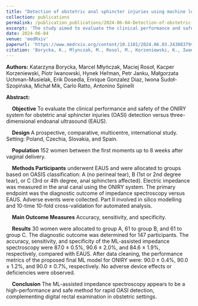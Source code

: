 ```yaml
---
title: "Detection of obstetric anal sphincter injuries using machine learning-assisted impedance spectroscopy: a prospective, comparative, multicentre clinical study"
collection: publications
permalink: /publication_publications/2024-06-04-Detection-of-obstetric-anal-sphincter-injuries
excerpt: 'The study aimed to evaluate the clinical performance and safety of the ONIRY system for obstetric anal sphincter injuries (OASI) detection versus three-dimensional endoanal ultrasound (EAUS).'
date: 2024-06-04
venue: 'medRxiv'
paperurl: 'https://www.medrxiv.org/content/10.1101/2024.06.03.24308379v1.full.pdf'
citation: 'Borycka, K., Mlynczak, M., Rosol, M., Korzeniewski, K., Iwanowski, P., Herman, H., ... & Spinelli, A. (2024). Detection of obstetric anal sphincter injuries using machine learning-assisted impedance spectroscopy: a prospective, comparative, multicenter clinical study. medRxiv, 2024-06. https://doi.org/10.1101/2024.06.03.24308379'
---
```

**Authors:**
Katarzyna Borycka, Marcel Młyńczak, Maciej Rosoł, Kacper Korzeniewski, Piotr Iwanowski, Hynek Heřman, Petr Janku, Małgorzata Uchman-Musielak, Erik Dosedla, Enrique Gonzalez Diaz, Iwona Sudoł-Szopińska, Michał Mik, Carlo Ratto, Antonino Spinelli

**Abstract:**

&nbsp;&nbsp;&nbsp;&nbsp;**Objective** To evaluate the clinical performance and safety of the ONIRY system for obstetric anal sphincter injuries (OASI) detection versus three-dimensional endoanal ultrasound (EAUS).

&nbsp;&nbsp;&nbsp;&nbsp;**Design** A prospective, comparative, multicentre, international study. Setting: Poland, Czechia, Slovakia, and Spain.

&nbsp;&nbsp;&nbsp;&nbsp;**Population** 152 women between the first moments up to 8 weeks after vaginal delivery.

&nbsp;&nbsp;&nbsp;&nbsp;**Methods Participants** underwent EAUS and were allocated to groups based on OASIS classification: A (no perineal tear), B (1st or 2nd degree tear), or C (3rd or 4th degree, anal sphincters affected). Electric impedance was measured in the anal canal using the ONIRY system. The primary endpoint was the diagnostic outcome of impedance spectroscopy versus EAUS. Adverse events were collected. Part II involved in silico modelling and 10-time 10-fold cross-validation for automated analysis.

&nbsp;&nbsp;&nbsp;&nbsp;**Main Outcome Measures** Accuracy, sensitivity, and specificity.

&nbsp;&nbsp;&nbsp;&nbsp;**Results** 30 women were allocated to group A, 61 to group B, and 61 to group C. The diagnostic outcome was determined for 147 participants. The accuracy, sensitivity, and specificity of the ML-assisted impedance spectroscopy were 87.0 ± 0.5%, 90.6 ± 2.0%, and 84.6 ± 1.9%, respectively, compared with EAUS. After data cleaning, the performance metrics of the proposed final ML model for ONIRY were: 90.0 ± 0.4%, 90.0 ± 1.2%, and 90.0 ± 0.7%, respectively. No adverse device effects or deficiencies were observed.

&nbsp;&nbsp;&nbsp;&nbsp;**Conclusion** The ML-assisted impedance spectroscopy appears to be a high-performance and safe method for rapid OASI detection, complementing digital rectal examination in obstetric settings.